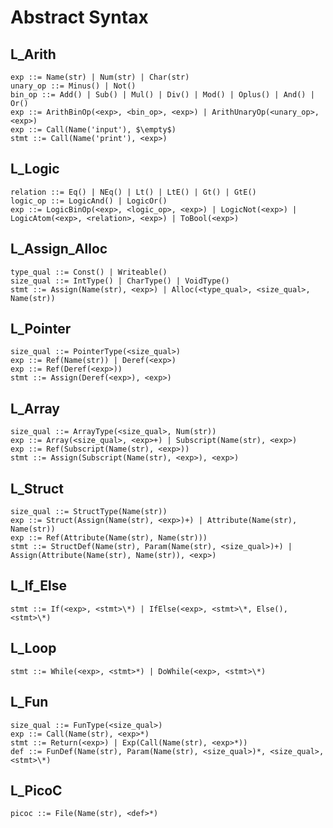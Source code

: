 # Abstract Syntax
## L_Arith
```
exp ::= Name(str) | Num(str) | Char(str)
unary_op ::= Minus() | Not()
bin_op ::= Add() | Sub() | Mul() | Div() | Mod() | Oplus() | And() | Or()
exp ::= ArithBinOp(<exp>, <bin_op>, <exp>) | ArithUnaryOp(<unary_op>, <exp>)
exp ::= Call(Name('input'), $\empty$)
stmt ::= Call(Name('print'), <exp>)
```
## L_Logic
```
relation ::= Eq() | NEq() | Lt() | LtE() | Gt() | GtE()
logic_op ::= LogicAnd() | LogicOr()
exp ::= LogicBinOp(<exp>, <logic_op>, <exp>) | LogicNot(<exp>) | LogicAtom(<exp>, <relation>, <exp>) | ToBool(<exp>)
```
## L_Assign_Alloc
```
type_qual ::= Const() | Writeable()
size_qual ::= IntType() | CharType() | VoidType()
stmt ::= Assign(Name(str), <exp>) | Alloc(<type_qual>, <size_qual>, Name(str))
```
## L_Pointer
```
size_qual ::= PointerType(<size_qual>)
exp ::= Ref(Name(str)) | Deref(<exp>)
exp ::= Ref(Deref(<exp>))
stmt ::= Assign(Deref(<exp>), <exp>)
```
## L_Array
```
size_qual ::= ArrayType(<size_qual>, Num(str))
exp ::= Array(<size_qual>, <exp>+) | Subscript(Name(str), <exp>)
exp ::= Ref(Subscript(Name(str), <exp>))
stmt ::= Assign(Subscript(Name(str), <exp>), <exp>)
```
## L_Struct
```
size_qual ::= StructType(Name(str))
exp ::= Struct(Assign(Name(str), <exp>)+) | Attribute(Name(str), Name(str))
exp ::= Ref(Attribute(Name(str), Name(str)))
stmt ::= StructDef(Name(str), Param(Name(str), <size_qual>)+) | Assign(Attribute(Name(str), Name(str)), <exp>)
```
## L_If_Else
```
stmt ::= If(<exp>, <stmt>\*) | IfElse(<exp>, <stmt>\*, Else(), <stmt>\*)
```
## L_Loop
```
stmt ::= While(<exp>, <stmt>*) | DoWhile(<exp>, <stmt>\*)
```
## L_Fun
```
size_qual ::= FunType(<size_qual>)
exp ::= Call(Name(str), <exp>*)
stmt ::= Return(<exp>) | Exp(Call(Name(str), <exp>*))
def ::= FunDef(Name(str), Param(Name(str), <size_qual>)*, <size_qual>, <stmt>\*)
```
## L_PicoC
```
picoc ::= File(Name(str), <def>*)
```

<!-- # L_PicoC -->
<!-- ## Concrete Syntax -->
<!-- ### L_Arith -->
<!-- ``` -->
<!-- dig_no_0 := 1 | 2 | 3 | 4 | 5 | 6 | 7 | 8 | 9 -->
<!-- dig_with_0 := 0 | <dig_no_0> -->
<!-- num := 0 | <dig_no_0><dig_with_0>* -->
<!-- letter := a | b | ... | y | z | A | B | ... | Y | Z -->
<!-- char := '<letter>' -->
<!-- name := [<letter> | _][<letter> | <dig_with_0> | _]\* -->
<!-- ------------------------------------------------------------------------------- -->
<!-- unary_op := - | ~ -->
<!-- !arith_opd := <name> | <num> | <char> | <unary_op>+ <arith_opd> | (<arith_exp_logic_exp>) | input() -->
<!-- prec1_op := \* | / | % -->
<!-- prec2_op := + | - | ^ | & | | -->
<!-- prec1 := <arith_opd> [<prec1_op> <arith_opd>]* -->
<!-- prec2 := <prec1> [<prec2_op> <prec1>]* -->
<!-- arith_exp := <prec2> -->
<!-- !stmt := print(<arith_exp>) -->
<!-- !arith_stmt := <prec2> -->
<!-- ``` -->
<!-- ### L_Logic -->
<!-- ``` -->
<!-- relation := == | != | < | <= | > | >= -->
<!-- !logic_opd := !+<logic_opd> | (<logic_exp>) | <arith_exp> | <logic_opd> <relation> <logic_opd> -->
<!-- and_exp := <logic_opd> [&& <logic_opd>)]* -->
<!-- or_exp := <and_exp> [|| <and_exp>]* -->
<!-- logic_exp := <or_exp> -->
<!-- arith_exp_logic_exp :=  <arith_exp> | <logic_exp> -->
<!-- ``` -->
<!-- ### L_Assign_Alloc -->
<!-- ``` -->
<!-- size_qual := int | char | void -->
<!-- stmt := <size_qual> <name> | [const]? <size_qual> <name> = <num> | <name> = <arith_exp_logic_exp> -->
<!-- ``` -->
<!-- - [const]? <size_qual> <name> = <num> da muss noch was geändert werden -->
<!-- ### L_Pointer -->
<!-- ``` -->
<!-- size_qual := <size_qual>\* -->
<!-- arith_opd := &<name> | \*<arith_exp_logic_exp> -->
<!-- arith_opd := &\*<arith_exp_logic_exp> -->
<!-- stmt := \*<name> = <arith_exp_logic_exp> -->
<!-- ``` -->
<!-- ### L_Array -->
<!-- ``` -->
<!-- size_qual := <size_qual>[\[<num>\]] -->
<!-- arith_opd := {[<arith_exp_logic_exp>,]+} | <name>[<arith_exp_logic_exp>] -->
<!-- arith_opd := &<name>[<arith_exp_logic_exp>] -->
<!-- stmt := <name>[<arith_exp_logic_exp>] = <arith_exp_logic_exp> -->
<!-- ``` -->
<!-- ### L_Struct -->
<!-- ``` -->
<!-- size_qual := struct <name> -->
<!-- arith_opd := {[.<name>=<arith_exp_logic_exp>,]+} | <name>.<name> -->
<!-- arith_opd := &<name>.<name> -->
<!-- stmt := struct <name> {[<size_qual> <name>;]+} | <name>.<name> = <arith_exp_logic_exp> -->
<!-- ``` -->
<!-- ### L_If_Else -->
<!-- ``` -->
<!-- stmt := if(<arith_exp_logic_exp>){<stmt>\*} | if(<arith_exp_logic_exp>){<stmt>\*} else {<stmt>\*} | if(<arith_exp_logic_exp>){<stmt>\*} else <stmt> -->
<!-- ``` -->
<!-- ### L_Loop -->
<!-- ``` -->
<!-- stmt := while(<arith_exp_logic_exp>){<stmt>\*} | do{<stmt>\*}while(<arith_exp_logic_exp>); -->
<!-- ``` -->
<!-- ### L_Fun -->
<!-- ``` -->
<!-- size_qual := <size_qual> fun -->
<!-- arith_opd := <name>([<arith_exp_logic_exp>,]\*) -->
<!-- stmt := return <arith_exp_logic_exp> | <name>([<arith_exp_logic_exp>,]\*) -->
<!-- !def := <size_qual> <name>([<size_qual> <name>,]\*){<stmt>\*} -->
<!-- ``` -->
<!-- ### L_PicoC -->
<!-- ``` -->
<!-- L\_PicoC := <name> <def>\* -->
<!-- ``` -->
